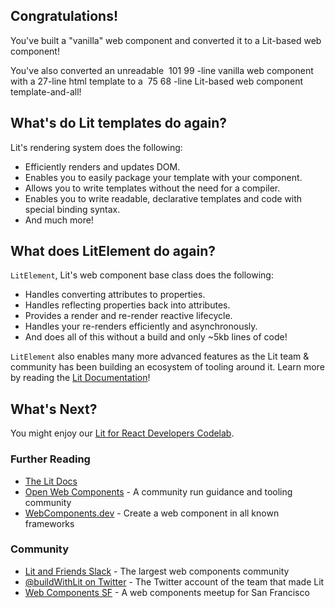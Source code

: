 ## Congratulations!

You've built a "vanilla" web component and converted it to a Lit-based web component!

You've also converted an unreadable&nbsp;<ts-js>
  <span slot="js">101</span>
  <span slot="ts">99</span>
</ts-js>-line vanilla web component with a 27-line html template to a&nbsp;<ts-js>
  <span slot="js">75</span>
  <span slot="ts">68</span>
</ts-js>-line Lit-based web component template-and-all!

## What's do Lit templates do again?

Lit's rendering system does the following:

* Efficiently renders and updates DOM.
* Enables you to easily package your template with your component.
* Allows you to write templates without the need for a compiler.
* Enables you to write readable, declarative templates and code with special binding syntax.
* And much more!

## What does LitElement do again?

`LitElement`, Lit's web component base class does the following:

* Handles converting attributes to properties.
* Handles reflecting properties back into attributes.
* Provides a render and re-render reactive lifecycle.
* Handles your re-renders efficiently and asynchronously.
* And does all of this without a build and only ~5kb lines of code!

`LitElement` also enables many more advanced features as the Lit team & community has been building an ecosystem of tooling around it. Learn more by reading the [Lit Documentation](https://lit.dev/docs/)!

## What's Next?

You might enjoy our [Lit for React Developers Codelab](https://codelabs.developers.google.com/codelabs/lit-2-for-react-devs).

### Further Reading

* [The Lit Docs](https://lit.dev/docs/)
* [Open Web Components](https://open-wc.org/) - A community run guidance and tooling community
* [WebComponents.dev](https://webcomponents.dev/) - Create a web component in all known frameworks

### Community

* [Lit and Friends Slack](https://lit.dev/slack-invite) - The largest web components community
* [@buildWithLit on Twitter](https://twitter.com/buildWithLit) - The Twitter account of the team that made Lit
* [Web Components SF](https://twitter.com/WebComponentsSF) - A web components meetup for San Francisco